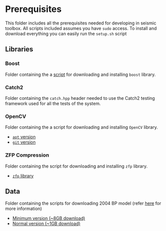 # Prerequisites

This folder includes all the prerequisites needed for developing in seismic toolbox.
All scripts included assumes you have ```sudo``` access. To install and download everything you can easily run the ```setup.sh``` script

## Libraries
### Boost
Folder containing the a [script](libraries/boost/install_boost_1.64.sh) for downloading and installing ```boost``` library.

### Catch2
Folder containing the ```catch.hpp``` header needed to use the Catch2 testing framework used for all the tests of the system.

### OpenCV
Folder containing the a script for downloading and installing ```OpenCV``` library.
* [```apt``` version](libraries/opencv/install_opencv_apt.sh)
* [```git``` version](libraries/opencv/install_opencv_git.sh)

### ZFP Compression
Folder containing the script for downloading and installing ```zfp``` library.
* [```zfp``` library](libraries/zfp/install_zfp.sh) 

## Data
Folder containing the scripts for downloading 2004 BP model (refer [here](https://wiki.seg.org/wiki/2004_BP_velocity_estimation_benchmark_model) for more information)
* [Minimum version (~8GB download)](data-download/download_bp_data_iso.sh)
* [Normal version (~1GB download)](data-download/download_bp_data_iso_minimal.sh)
